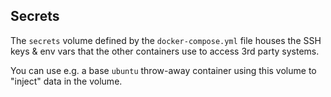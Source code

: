 ## Secrets

The `secrets` volume defined by the `docker-compose.yml` file houses the SSH keys & env vars that the other containers use to access 3rd party systems.

You can use e.g. a base `ubuntu` throw-away container using this volume to "inject" data in the volume.
